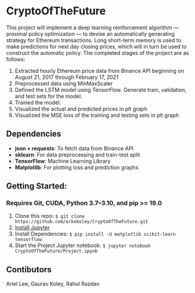 # CryptoOfTheFuture

This project will implement a deep learning reinforcement algorithm — proximal policy optimization — to devise an automatically generating strategy for Ethereum transactions. Long short-term memory is used to make predictions for next day closing prices, which will in turn be used to construct the automatic policy. The completed stages of the project are as follows:

1. Extracted hourly Ethereum price data from Binance API beginning on August 21, 2017 through February 17, 2021
2. Preprocessed data using MinMaxScaler
3. Defined the LSTM model using TensorFlow. Generate train, validation, and test sets for the model.
4. Trained the model.
6. Visualized the actual and predicted prices in plt graph
7. Visualized the MSE loss of the training and testing sets in plt graph

## Dependencies

* **json + requests**: To fetch data from Binance API
* **sklearn**: For data preprocessing and train-test split
* **TensorFlow**: Machine Learning Library
* **Matplotlib**: For plotting loss and prediction graphs

## Getting Started:

### Requires Git, CUDA, Python 3.7–3.10, and pip >= 19.0

1. Clone this repo: `$ git clone https://github.com/arkokoley/CryptoOfTheFuture.git`
2. [Install Jupyter](https://jupyter.org/install)
3. Install Dependencies: `$ pip install -U matplotlib scikit-learn tensorflow`
4. Start the Project Jupyter notebook: `$ jupyter notebook CryptoOfTheFuture/Project.ipynb`

## Contibutors

Ariel Lee, Gaurav Koley, Rahul Razdan
